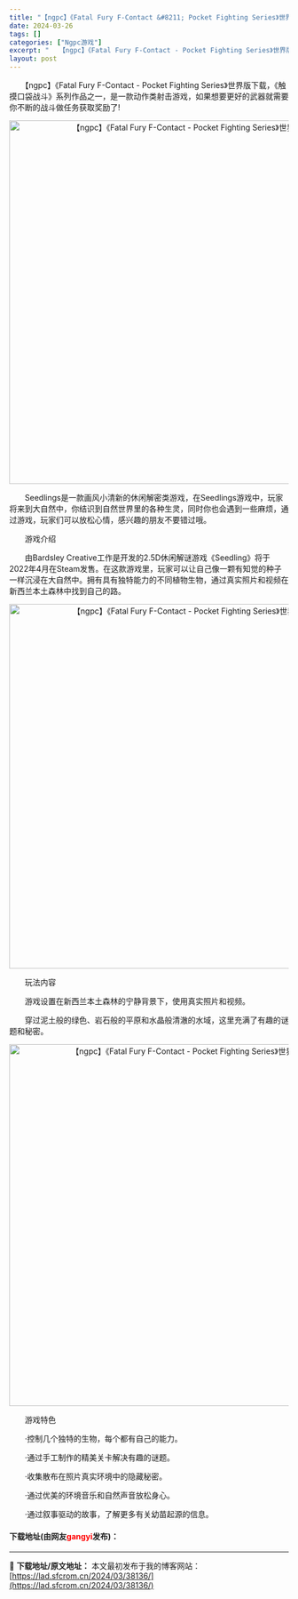 ```yaml
---
title: "【ngpc】《Fatal Fury F-Contact &#8211; Pocket Fighting Series》世界版下载"
date: 2024-03-26
tags: []
categories: ["Ngpc游戏"]
excerpt: "　　【ngpc】《Fatal Fury F-Contact - Pocket Fighting Series》世界版下载，《触摸口袋战斗》系列作品之一，是一款动作类射击游戏，如果想要更好的武器就需要你不断的战斗做任务获取奖励了! 　　Seedlings是一款画风小清新的休闲解密类游戏，在Seedli&hellip;"
layout: post
---
```


 <p>　　【ngpc】《Fatal Fury F-Contact - Pocket Fighting Series》世界版下载，《触摸口袋战斗》系列作品之一，是一款动作类射击游戏，如果想要更好的武器就需要你不断的战斗做任务获取奖励了!</p> <p align="center"><img align="" border="0" src="https://lad.sfcrom.cn/wp-content/uploads/2024/03/20240326_6602bc001a5c8.png" width="654" alt="【ngpc】《Fatal Fury F-Contact - Pocket Fighting Series》世界版下载" /></p> <p>　　Seedlings是一款画风小清新的休闲解密类游戏，在Seedlings游戏中，玩家将来到大自然中，你结识到自然世界里的各种生灵，同时你也会遇到一些麻烦，通过游戏，玩家们可以放松心情，感兴趣的朋友不要错过哦。</p> <p>　　游戏介绍</p> <p>　　由Bardsley Creative工作是开发的2.5D休闲解谜游戏《Seedling》将于2022年4月在Steam发售。在这款游戏里，玩家可以让自己像一颗有知觉的种子一样沉浸在大自然中。拥有具有独特能力的不同植物生物，通过真实照片和视频在新西兰本土森林中找到自己的路。</p> <p align="center"><img align="" border="0" src="https://lad.sfcrom.cn/wp-content/uploads/2024/03/20240326_6602bc00c22e6.png" width="656" alt="【ngpc】《Fatal Fury F-Contact - Pocket Fighting Series》世界版下载" /></p> <p>　　玩法内容</p> <p>　　游戏设置在新西兰本土森林的宁静背景下，使用真实照片和视频。</p> <p>　　穿过泥土般的绿色、岩石般的平原和水晶般清澈的水域，这里充满了有趣的谜题和秘密。</p> <p align="center"><img align="" border="0" src="https://lad.sfcrom.cn/wp-content/uploads/2024/03/20240326_6602bc0168678.png" width="651" alt="【ngpc】《Fatal Fury F-Contact - Pocket Fighting Series》世界版下载" /></p> <p>　　游戏特色</p> <p>　　&middot;控制几个独特的生物，每个都有自己的能力。</p> <p>　　&middot;通过手工制作的精美关卡解决有趣的谜题。</p> <p>　　&middot;收集散布在照片真实环境中的隐藏秘密。</p> <p>　　&middot;通过优美的环境音乐和自然声音放松身心。</p> <p>　　&middot;通过叙事驱动的故事，了解更多有关幼苗起源的信息。</p> <p><h4>下载地址(由网友<font color="red">gangyi</font>发布)：</h4></p> 

---
📖 **下载地址/原文地址：** 本文最初发布于我的博客网站：[https://lad.sfcrom.cn/2024/03/38136/](https://lad.sfcrom.cn/2024/03/38136/)
